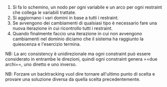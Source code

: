 1) Si fa lo schemino, un nodo per ogni variabile e un arco per ogni restraint che collega le variabili trattate.
2) Si aggiornano i vari domini in base a tutti i restraint.
3) Se avvengono dei cambiamenti di qualsiasi tipo è necessario fare una nuova iterazione in cui ricontrollo tutti i restraint.
4) Quando finalmente faccio una iterazione in cui non avvengono cambiamenti nel dominio diciamo che il sistema ha raggiunto la quiescenza e l'esercizio termina.


NB: La arc consistency è unidirezionale ma ogni constraint può essere considerato in entrambe le direzioni, quindi ogni constraint genera ==due archi==, uno diretto e uno inverso.

NB: Forzare un backtracking vuol dire tornare all'ultimo punto di scelta e provare una soluzione diversa da quella scelta precedentemente.
